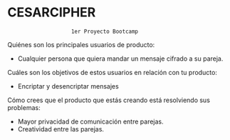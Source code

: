 # CESARCIPHER

                        1er Proyecto Bootcamp

Quiénes son los principales usuarios de producto:

- Cualquier persona que quiera mandar un mensaje cifrado a su pareja.


Cuáles son los objetivos de estos usuarios en relación con tu producto:

- Encriptar y desencriptar mensajes




Cómo crees que el producto que estás creando está resolviendo sus problemas:

- Mayor privacidad de comunicación entre parejas.
- Creatividad entre las parejas.



